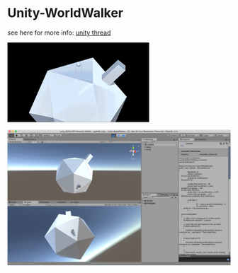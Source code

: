 # Unity-WorldWalker

see here for more info: [unity thread](https://forum.unity.com/threads/rotating-to-new-up-vector-based-on-raycast-hits-normal-not-getting-consistent-results.540683/)

![gif](/extras/walker.gif)

![img](/extras/image.png)
